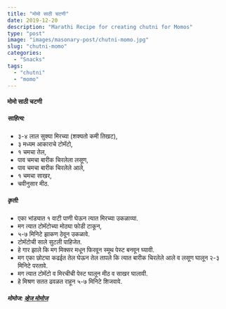 ```yaml
---
title: "मोमो साठी चटणी"
date: 2019-12-20
description: "Marathi Recipe for creating chutni for Momos"
type: "post"
image: "images/masonary-post/chutni-momo.jpg"
slug: "chutni-momo"
categories: 
  - "Snacks"
tags:
  - "chutni"
  - "momo"
---
```


#### मोमो साठी चटणी 



##### साहित्य:


- ३-४ लाल सुक्या मिरच्या (शक्यतो कमी तिखट),
- ३ मध्यम आकाराचे टोमॅटो,
- १ चमचा तेल,
- पाव चमचा बारीक चिरलेला लसूण,
- पाव चमचा बारीक चिरलेले आले,
- १ चमचा साखर,
- चवीनुसार मीठ. 


##### कृती:


- एका भांड्यात १ वाटी पाणी घेऊन त्यात मिरच्या उकळाव्या.
- मग त्यात टोमॅटोच्या मोठ्या फोडी टाकून,
- ५-७ मिनिटे झाकण ठेवून उकळावे.
- टोमॅटोची साले सुटली पाहिजेत.
- हे गार झाले कि मग मिक्सर मधून फिरवून स्मूथ पेस्ट बनवून घ्यावी.
- मग एका छोट्या कढईत तेल घेऊन तेल तापले कि त्यात बारीक चिरलेले आले व लसूण घालून २-३ मिनिटे परतावे.
- मग त्यात टोमॅटो व मिरचीची पेस्ट घालून मीठ व साखर घालावी.
- हे मिश्रण सतत ढवळत राहून ५-७ मिनिटे शिजवावे.


##### मोमोज: [व्हेज मोमोज](/veg-momo) 